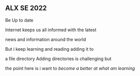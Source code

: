 <head>
<bgcolor ="gray"><h2>ALX SE 2022</h2>
Be Up to date

Internet keeps us all informed with the latest <p>
  news and information around the world</p>
But i keep learning and reading adding it to<p> a file directory 
Adding directories is challenging but </p>the point here is i want to
<i>become a better at what am learning</i>
  </bgcolor>
